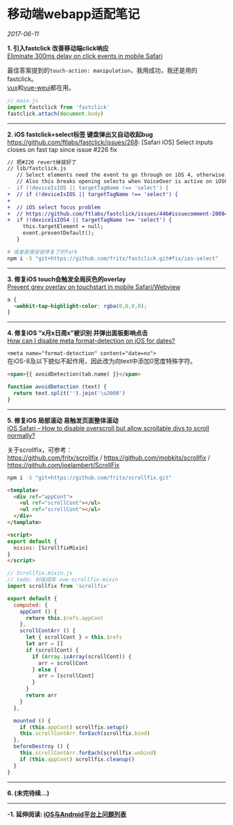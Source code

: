 # 移动端webapp适配笔记

*2017-06-11*

**1. 引入fastclick 改善移动端click响应**  
[Eliminate 300ms delay on click events in mobile Safari](https://stackoverflow.com/questions/12238587/eliminate-300ms-delay-on-click-events-in-mobile-safari)

最佳答案提到的`touch-action: manipulation`，我用成功，我还是用的fastclick。  
[vux](https://github.com/airyland/vux/blob/0142c9f236ee7bd1648a70d3a595d376afc75ea4/src/main.js#L121)和[vue-weui](https://github.com/adcentury/vue-weui/blob/49cecade9b759fc18b127c4610feb4dfe6e1cbe5/examples/main.js#L69)都在用。

```js
// main.js
import fastclick from 'fastclick'
fastclick.attach(document.body)
```

---

**2. iOS fastclick+select标签 键盘弹出又自动收起bug**  
https://github.com/ftlabs/fastclick/issues/268: [Safari iOS] Select inputs closes on fast tap since issue #226 fix

```diff
// 把#226 revert掉就好了 
// lib/fastclick.js
   // Select elements need the event to go through on iOS 4, otherwise the selector menu won't open.
   // Also this breaks opening selects when VoiceOver is active on iOS6, iOS7 (and possibly others)
-  if (!deviceIsIOS || targetTagName !== 'select') {
+  // if (!deviceIsIOS || targetTagName !== 'select') {
+
+  // iOS select focus problem
+  // https://github.com/ftlabs/fastclick/issues/446#issuecomment-200849406
+  if (!deviceIsIOS4 || targetTagName !== 'select') {
     this.targetElement = null;
     event.preventDefault();
   }
```

```sh
# 或者直接安装修复了的fork
npm i -S "git+https://github.com/fritx/fastclick.git#fix/ios-select"
```

---

**3. 修复iOS touch会触发全局灰色的overlay**  
[Prevent grey overlay on touchstart in mobile Safari/Webview](https://stackoverflow.com/questions/5106934/prevent-grey-overlay-on-touchstart-in-mobile-safari-webview)

```css
a {
  -webkit-tap-highlight-color: rgba(0,0,0,0);
}
```

---

**4. 修复iOS “x月x日周x”被识别 并弹出面板影响点击**  
[How can I disable meta format-detection on iOS for dates?](https://stackoverflow.com/questions/8249770/how-can-i-disable-meta-format-detection-on-ios-for-dates)

`<meta name="format-detection" content="date=no">`  
在iOS-8及以下貌似不起作用，因此改为向text中添加0宽度特殊字符。

```html
<span>{{ avoidDetection(tab.name) }}</span>
```

```js
function avoidDetection (text) {
  return text.split('').join('\u200B')
}
```

---

**5. 修复iOS 局部滚动 易触发页面整体滚动**  
[iOS Safari – How to disable overscroll but allow scrollable divs to scroll normally?](https://stackoverflow.com/questions/10238084/ios-safari-how-to-disable-overscroll-but-allow-scrollable-divs-to-scroll-norma)

关于scrollfix，可参考：  
https://github.com/fritx/scrollfix / 
https://github.com/mobkits/scrollfix / 
https://github.com/joelambert/ScrollFix

```sh
npm i -S "git+https://github.com/fritx/scrollfix.git"
```

```html
<template>
  <div ref="appCont">
    <ul ref="scrollCont"></ul>
    <ul ref="scrollCont"></ul>
  </div>
</template>

<script>
export default {
  mixins: [ScrollfixMixin]
}
</script>
```

```js
// Scrollfix.mixin.js
// todo: 封装成库 vue-scrollfix-mixin
import scrollfix from 'scrollfix'

export default {
  computed: {
    appCont () {
      return this.$refs.appCont
    },
    scrollContArr () {
      let { scrollCont } = this.$refs
      let arr = []
      if (scrollCont) {
        if (Array.isArray(scrollCont)) {
          arr = scrollCont
        } else {
          arr = [scrollCont]
        }
      }
      return arr
    }
  },

  mounted () {
    if (this.appCont) scrollfix.setup()
    this.scrollContArr.forEach(scrollfix.bind)
  },
  beforeDestroy () {
    this.scrollContArr.forEach(scrollfix.unbind)
    if (this.appCont) scrollfix.cleanup()
  }
}
```

---

**6. (未完待续...)**

---

**-1. 延伸阅读: [iOS与Android平台上问题列表](https://github.com/AlloyTeam/Mars/tree/master/issues)**
